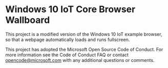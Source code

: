 Windows 10 IoT Core Browser Wallboard
===============

This project is a modified version of the Windows 10 IoT example browser, so that a webpage automatically loads and runs fullscreen.


This project has adopted the Microsoft Open Source Code of Conduct. For more information see the Code of Conduct FAQ or contact opencode@microsoft.com with any additional questions or comments.
